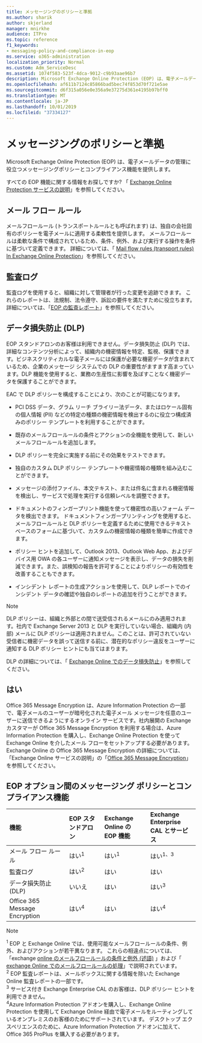```yaml
---
title: メッセージングのポリシーと準拠
ms.author: sharik
author: skjerland
manager: mnirkhe
audience: ITPro
ms.topic: reference
f1_keywords:
- messaging-policy-and-compliance-in-eop
ms.service: o365-administration
localization_priority: Normal
ms.custom: Adm_ServiceDesc
ms.assetid: 1074f583-523f-4dca-9012-c9b93aae96b7
description: Microsoft Exchange Online Protection (EOP) は、電子メールデータの管理に役立つメッセージングポリシーとコンプライアンス機能を提供します。
ms.openlocfilehash: af611b7124c85866bad5bec74f853d70f721e5ae
ms.sourcegitcommit: d6f315a056e0e356a9e37275d361e4195b97bff0
ms.translationtype: MT
ms.contentlocale: ja-JP
ms.lasthandoff: 10/01/2019
ms.locfileid: "37334127"
---
```

# <a name="messaging-policy-and-compliance"></a>メッセージングのポリシーと準拠

Microsoft Exchange Online Protection (EOP) は、電子メールデータの管理に役立つメッセージングポリシーとコンプライアンス機能を提供します。

すべての EOP 機能に関する情報をお探しですか? 「 [Exchange Online Protection サービスの説明](exchange-online-protection-service-description.md)」を参照してください。

## <a name="mail-flow-rules"></a>メール フロー ルール

メールフロールール (トランスポートルールとも呼ばれます) は、独自の会社固有のポリシーを電子メールに適用する柔軟性を提供します。 メールフロールールは柔軟な条件で構成されているため、条件、例外、および実行する操作を条件に基づいて定義できます。 詳細については、「 [Mail flow rules (transport rules) In Exchange Online Protection](https://docs.microsoft.com/microsoft-365/security/office-365-security/mail-flow-rules-transport-rules-0)」を参照してください。

## <a name="audit-logging"></a>監査ログ

監査ログを使用すると、組織に対して管理者が行った変更を追跡できます。 これらのレポートは、法規制、法令遵守、訴訟の要件を満たすために役立ちます。 詳細については、「[EOP の監査レポート](https://docs.microsoft.com/microsoft-365/security/office-365-security/auditing-reports-in-eop)」を参照してください。

## <a name="data-loss-prevention-dlp"></a>データ損失防止 (DLP)

EOP スタンドアロンのお客様は利用できません。データ損失防止 (DLP) では、詳細なコンテンツ分析によって、組織内の機密情報を特定、監視、保護できます。ビジネスクリティカルな電子メールには保護が必要な機密データが含まれているため、企業のメッセージ システムでの DLP の重要性がますます高まっています。DLP 機能を使用すると、業務の生産性に影響を及ぼすことなく機密データを保護することができます。

EAC で DLP ポリシーを構成することにより、次のことが可能になります。

- PCI DSS データ、グラム リーチ ブライリー法データ、またはロケール固有の個人情報 (PII) などの特定の種類の機密情報を検出するのに役立つ構成済みのポリシー テンプレートを利用することができます。

- 既存のメールフロールールの条件とアクションの全機能を使用して、新しいメールフロールールを追加します。

- DLP ポリシーを完全に実施する前にその効果をテストできます。

- 独自のカスタム DLP ポリシー テンプレートや機密情報の種類を組み込むことができます。

- メッセージの添付ファイル、本文テキスト、または件名に含まれる機密情報を検出し、サービスで処理を実行する信頼レベルを調整できます。

- ドキュメントのフィンガープリント機能を使って機密性の高いフォーム データを検出できます。 ドキュメントフィンガープリンティングを使用すると、メールフロールールと DLP ポリシーを定義するために使用できるテキストベースのフォームに基づいて、カスタムの機密情報の種類を簡単に作成できます。

- ポリシー ヒントを追加して、Outlook 2013、Outlook Web App、およびデバイス用 OWA の各ユーザーに通知メッセージを表示し、データの損失を削減できます。また、誤検知の報告を許可することによりポリシーの有効性を改善することもできます。

- インシデント レポートの生成アクションを使用して、DLP レポートでのインシデント データの確認や独自のレポートの追加を行うことができます。

> [!NOTE]
> DLP ポリシーは、組織と外部との間で送受信されるメールにのみ適用されます。社内で Exchange Server 2013 と DLP を実行していない場合、組織内 (内部) メールに DLP ポリシーは適用されません。このことは、許可されていない受信者に機密データを誤って送信する前に、潜在的なポリシー違反をユーザーに通知する DLP ポリシー ヒントにも当てはまります。

DLP の詳細については、「 [Exchange Online でのデータ損失防止](https://docs.microsoft.com/exchange/security-and-compliance/data-loss-prevention/data-loss-prevention)」を参照してください。

## <a name="office-365-message-encryption"></a>はい

Office 365 Message Encryption は、Azure Information Protection の一部で、電子メールのユーザーが暗号化された電子メール メッセージを任意のユーザーに送信できるようにするオンライン サービスです。社内展開の Exchange カスタマーが Office 365 Message Encryption を利用する場合は、Azure Information Protection を購入し、Exchange Online Protection を使って Exchange Online を介したメール フローをセットアップする必要があります。Exchange Online の Office 365 Message Encryption の詳細については、「Exchange Online サービスの説明」の「[Office 365 Message Encryption](../exchange-online-service-description/message-policy-and-compliance.md#office-365-message-encryption)」を参照してください。

## <a name="messaging-policy-and-compliance-features-across-eop-options"></a>EOP オプション間のメッセージング ポリシーとコンプライアンス機能

|**機能**|**EOP スタンドアロン**|**Exchange Online の<br/> EOP 機能**|**Exchange Enterprise <br/> CAL とサービス**|
|:-----|:-----|:-----|:-----|
|メール フロー ルール|はい<sup>1</sup>|はい<sup>1</sup>|はい<sup>1、3</sup>|
|監査ログ|はい<sup>2</sup>|はい|はい|
|データ損失防止 (DLP)|いいえ|はい|はい<sup>3</sup>|
|Office 365 Message Encryption|はい<sup>4</sup>|はい|はい<sup>4</sup>|

> [!NOTE]
> <sup>1</sup> EOP と Exchange Online では、使用可能なメールフロールールの条件、例外、およびアクションが若干異なります。 これらの相違点については、「exchange [online のメールフロールールの条件と例外 (述語)](https://docs.microsoft.com/Exchange/security-and-compliance/mail-flow-rules/conditions-and-exceptions) 」および「 [exchange Online でのメールフロールールの処理](https://docs.microsoft.com/Exchange/security-and-compliance/mail-flow-rules/mail-flow-rule-actions)」で説明されています。 <br/>
> <sup>2</sup> EOP 監査レポートは、メールボックスに関する情報を除いた Exchange Online 監査レポートの一部です。 <br/>
> <sup>3</sup> サービス付き Exchange Enterprise CAL のお客様は、DLP ポリシー ヒントを利用できません。 <br/>
> <sup>4</sup>Azure Information Protection アドオンを購入し、Exchange Online Protection を使用して Exchange Online 経由で電子メールをルーティングしているオンプレミスのお客様のためにサポートされています。 デスクトップ エクスペリエンスのために、Azure Information Protection アドオンに加えて、Office 365 ProPlus を購入する必要があります。 <br/>
